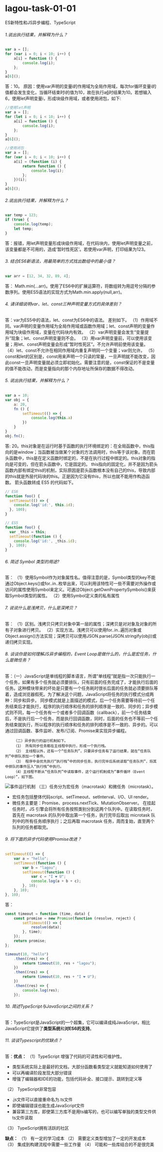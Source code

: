 # lagou-task-01-01
ES新特性和JS异步编程、TypeScript

###### 1.说出执行结果，并解释为什么？
```javascript
var a = [];
for (var i = 0; i < 10; i++) {
    a[i] = function () {
        console.log(i);
    };
}
a[6]();
```
答：10。
原因：使用var声明的变量i的作用域为全局作用域，每次for循环变量i的值都会发生变化，当循环结束时i的值为10，故在执行a[6]()时结果为10。若想输入6，使用let声明变量i，形成块级作用域，或者使用闭包，如下:
```js
//使用let声明
var a = [];
for (let i = 0; i < 10; i++) {
    a[i] = function () {
        console.log(i);
    };
}
a[6]();

//使用闭包
var a = [];
for (var i = 0; i < 10; i++) {
    a[i] = (function (i) {
        return function () {
            console.log(i);
        };
    })(i);
}
a[6]();
```



###### 2.说出执行结果，并解释为什么？
```javascript
var temp = 123;
if (true) {
    console.log(temp);
    let temp;
}
```
答：报错，用let声明变量形成块级作用域，在代码块内，使用let声明变量之前，该变量都是不可用的，造成‘暂时性死区’。若使用var声明，打印结果为123。



###### 3. 结合ES6新语法，用最简单的方式找出数组中的最小值？
```javascript
var arr = [12, 34, 32, 89, 4];
```
答： Math.min(...arr)。使用了ES6中的扩展运算符，将数组转为用逗号分隔的参数序列。使用ES5语法的实现方式为Math.min.apply(null,arr)。



###### 4. 请详细说明var、let、const三种声明变量方式的具体差别？
答：var为ES5中的语法，let、const为ES6中的语法。 差别如下。
（1）作用域不同。var声明的变量作用域为全局作用域或函数作用域；let、const声明的变量作用域为块级作用域，变量在代码块内有效。
（2）var声明变量会发生“变量提升”现象；let、const声明变量则不会。
（3）用var声明变量前，可以使用该变量；用let、const声明变量会形成“暂时性死区”。不允许声明前使用该变量。
（4）let、const不允许在相同作用域内重复声明同一个变量；var则允许。
（5）const和let的区别是，const用来声明一个只读的常量，一旦声明就不能改变，因此const一旦声明变量就必须立即初始化。需要注意的是，const保证的不是变量的值不能改动，而是变量指向的那个内存地址所保存的数据不得改动。



###### 5. 说出执行结果，并解释为什么？
```javascript
var a = 10;
var obj = {
    a: 20,
    fn () {
        setTimeout(() => {
            console.log(this.a)
        })
    }
}
obj.fn();
```

答: 20。this对象是在运行时基于函数的执行环境绑定的：在全局函数中，this指向的是window；当函数被当做某个对象的方法调用时，this等于该对象。而在箭头函数中，this是在定义函数时绑定的，不是在执行过程中绑定的。this对象的指向是可变的，但在箭头函数中，它是固定的。
this指向的固定化，并不是因为箭头函数内部有绑定this的机制，实际原因是箭头函数根本没有自己的this，导致内部的this就是外层代码块的this。正是因为它没有this，所以也就不能用作构造函数。
箭头函数转成 ES5 的代码如下。
```javascript
// ES6
function foo() {
  setTimeout(() => {
    console.log('id:', this.id);
  }, 100);
}

// ES5
function foo() {
  var _this = this;
  setTimeout(function () {
    console.log('id:', _this.id);
  }, 100);
}
```



###### 6. 简述 Symbol 类型的用途?
答：
（1）使用Symbol作为对象属性名。值得注意的是，Symbol类型的key不能通过Object.keys()或for..in..枚举出来，可以利用该特性可一些不需要对外操作或访问的属性使用Symbol来定义。可通过Object.getOwnPropertySymbols()来获取Symbol类型的属性。
（2）使用Symbol定义类的私有属性



###### 7. 说说什么是浅拷贝，什么是深拷贝？
答：
（1）区别。浅拷贝只拷贝对象中第一层的属性；深拷贝是对对象及对象的所有子对象进行拷贝。
（2）实现方法。浅拷贝可以使用for..in..遍历对象或Object.assign()方法实现；深拷贝可以使用JSON.parse(JSON.stringify(obj))或递归拷贝实现。



###### 8. 谈谈你是如何理解JS异步编程的，Event Loop是做什么的，什么是宏任务，什么是微任务？
答：（一）JavaScript是单线程的脚本语言，所谓“单线程”就是指一次只能执行一个任务，如果有多个任务就必须要排队，只有前面的任务完成了，才能执行后面的任务。这种模块带来的坏处是只要有一个任务耗时很长后面的任务就必须要排队等着，造成浏览器假死。为了解决这个问题，JavaScript将任务的执行模式分成两种：同步和异步。
	   同步模式就是上面描述的模式，后一个任务需要等待前一个任务结束后才能执行，程序的执行顺序和任务的排列顺序是一致的、同步的；异步模式则不同，每一个任务有一个或者多个回调函数（callback），前一个任务结束后，不是执行后一个任务，而是执行回调函数，同时，后面的任务也不等前一个任务结束就执行，所以程序的执行顺序和任务的排列顺序是不一致的、异步的。可以通过回调函数、事件监听、发布/订阅、Promise来实现异步编程。

		（二）异步执行的运行机制如下。
		（1） 所有同步任务都在主线程中执行，形成一个执行栈。
		（2） 主线程以外，还有一个“任务队列”，只要异步任务有了运行结果，就在“任务队列”中排队添加一个事件。
		（3） 程序中会优先执行“执行栈”中的同步任务，执行完毕后系统读取“任务队列”，将其中排队的事件压入“执行栈”中执行。
		（4）主线程不断从“任务队列”中读取事件，这个运行机制成为“事件循环（Event Loop）”，如下图。
![事件运行机制](https://img-blog.csdnimg.cn/20200521221705585.png?x-oss-process=image/watermark,type_ZmFuZ3poZW5naGVpdGk,shadow_10,text_aHR0cHM6Ly9ibG9nLmNzZG4ubmV0L3dlaXhpbl80Mzc2MjE1MA==,size_16,color_FFFFFF,t_70#pic_center)
（三）任务分为宏任务（macrotask）和微任务（microtask）。

 - 宏任务包括整体代码script、setTimeout、setInterval、I/O、UI render。
 - 微任务主要是：Promise、process.nextTick、MutationObserver。
      在挂起任务时，JS 引擎会将所有任务按照类别分到这两个队列中。在读取任务时，首先在 macrotask 的队列中取出第一个任务，执行完毕后取出 microtask 队列中的所有任务顺序执行；之后再取 macrotask 任务，周而复始，直至两个队列的任务都取完。


###### 9. 将下面的异步代码使用Promise改进？
```javascript
setTimeout(() => {
    var a = "hello";
    setTimeout(function () {
        var b = "lagou";
        setTimeout(function () {
            var c = "I ❤ U";
            console.log(a + b + c);
        }, 10);
    }, 10);
}, 10);
```
答：
```javascript
const timeout = function (time, data) {
    const promise = new Promise(function (resolve, reject) {
        setTimeout(() => {
            resolve(data);
        }, time);
    });
    return promise;
};

timeout(10, "hello")
    .then((res) => {
        return timeout(10, res + "lagou");
    })
    .then((res) => {
        return timeout(10, res + "I ❤ U");
    })
    .then((res) => {
        console.log(res);
    });
```



###### 10. 简述TypeScript与JavaScript之间的关系？
答：TypeScript是JavaScript的一个超集，它可以编译成纯JavaScript，相比JavaScript它提供了**类型系统**和**对ES6的支持**。



###### 11. 谈谈Typescript的优缺点？
答：**优点：**
（1）TypeScript 增强了代码的可读性和可维护性。
 - 类型系统实际上是最好的文档，大部分函数看类型定义就能知道如何使用了
 - 可以再编译阶段发现大部分错误
 - 增强了编辑器和IDE的功能，包括代码补全、接口提示、跳转到定义等
 
（2） TypeScript非常包容
-  .js文件可以直接重命名为.ts文件
- 即使编辑错误也能生成JavaScript文件
- 兼容第三方库，即使第三方库不是用ts编写的，也可以编写单独的类型文件供ts文件读取

（3） TypeScript拥有活跃的社区 

**缺点：**
（1） 有一定的学习成本
（2） 需要定义类型增加了一定的开发成本
（3）  集成到构建流程中需要一些工作量
（4）  可能和一些库结合的不是很完美